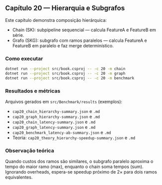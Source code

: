 ## Capítulo 20 — Hierarquia e Subgrafos

Este capítulo demonstra composição hierárquica:

- Chain (SK): subpipeline sequencial — calcula FeatureA e FeatureB em série.
- Grafo (SKG): subgrafo com ramos paralelos — calcula FeatureA e FeatureB em paralelo e faz merge determinístico.

### Como executar

```bash
dotnet run --project src/book.csproj -- -c 20 -m chain
dotnet run --project src/book.csproj -- -c 20 -m graph
dotnet run --project src/book.csproj -- -c 20 -m benchmark
```

### Resultados e métricas

Arquivos gerados em `src/Benchmark/results` (exemplos):

- `cap20_chain_hierarchy-summary.json` e `.md`
- `cap20_graph_hierarchy-summary.json` e `.md`
- `cap20_chain_latency-summary.json` e `.md`
- `cap20_graph_latency-summary.json` e `.md`
- `cap20_benchmark_latency-ab-summary.json` e `.md`
- Teoria: `cap20_theory_hierarchy-speedup-summary.json` e `.md`

### Observação teórica

Quando custos dos ramos são similares, o subgrafo paralelo aproxima o tempo do maior ramo (max), enquanto o chain soma tempos (sum). Ignorando overheads, espera-se speedup próximo de 2× para dois ramos equivalentes.


